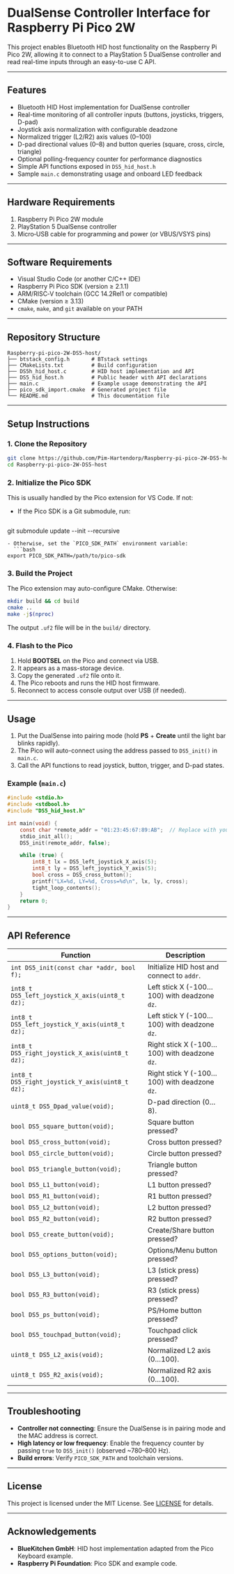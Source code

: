 # DualSense Controller Interface for Raspberry Pi Pico 2W

This project enables Bluetooth HID host functionality on the Raspberry Pi Pico 2W, allowing it to connect to a PlayStation 5 DualSense controller and read real-time inputs through an easy-to-use C API.

---

## Features

* Bluetooth HID Host implementation for DualSense controller
* Real-time monitoring of all controller inputs (buttons, joysticks, triggers, D-pad)
* Joystick axis normalization with configurable deadzone
* Normalized trigger (L2/R2) axis values (0–100)
* D-pad directional values (0–8) and button queries (square, cross, circle, triangle)
* Optional polling-frequency counter for performance diagnostics
* Simple API functions exposed in `DS5_hid_host.h`
* Sample `main.c` demonstrating usage and onboard LED feedback

---

## Hardware Requirements

1. Raspberry Pi Pico 2W module
2. PlayStation 5 DualSense controller
3. Micro‑USB cable for programming and power (or VBUS/VSYS pins)

---

## Software Requirements

* Visual Studio Code (or another C/C++ IDE)
* Raspberry Pi Pico SDK (version ≥ 2.1.1)
* ARM/RISC‑V toolchain (GCC 14.2Rel1 or compatible)
* CMake (version ≥ 3.13)
* `cmake`, `make`, and `git` available on your PATH

---

## Repository Structure

```text
Raspberry-pi-pico-2W-DS5-host/
├── btstack_config.h       # BTstack settings
├── CMakeLists.txt         # Build configuration
├── DS5h_hid_host.c        # HID host implementation and API
├── DS5_hid_host.h         # Public header with API declarations
├── main.c                 # Example usage demonstrating the API
├── pico_sdk_import.cmake  # Generated project file
└── README.md              # This documentation file
```

---

## Setup Instructions

### 1. Clone the Repository

```bash
git clone https://github.com/Pim-Hartendorp/Raspberry-pi-pico-2W-DS5-host.git
cd Raspberry-pi-pico-2W-DS5-host
```

### 2. Initialize the Pico SDK

This is usually handled by the Pico extension for VS Code. If not:

* If the Pico SDK is a Git submodule, run:

  ```bash
  ```

git submodule update --init --recursive

````
- Otherwise, set the `PICO_SDK_PATH` environment variable:
  ```bash
export PICO_SDK_PATH=/path/to/pico-sdk
````

### 3. Build the Project

The Pico extension may auto-configure CMake. Otherwise:

```bash
mkdir build && cd build
cmake ..
make -j$(nproc)
```

The output `.uf2` file will be in the `build/` directory.

### 4. Flash to the Pico

1. Hold **BOOTSEL** on the Pico and connect via USB.
2. It appears as a mass-storage device.
3. Copy the generated `.uf2` file onto it.
4. The Pico reboots and runs the HID host firmware.
5. Reconnect to access console output over USB (if needed).

---

## Usage

1. Put the DualSense into pairing mode (hold **PS** + **Create** until the light bar blinks rapidly).
2. The Pico will auto-connect using the address passed to `DS5_init()` in `main.c`.
3. Call the API functions to read joystick, button, trigger, and D-pad states.

### Example (`main.c`)

```c
#include <stdio.h>
#include <stdbool.h>
#include "DS5_hid_host.h"

int main(void) {
    const char *remote_addr = "01:23:45:67:89:AB";  // Replace with your controller's MAC
    stdio_init_all();
    DS5_init(remote_addr, false);

    while (true) {
        int8_t lx = DS5_left_joystick_X_axis(5);
        int8_t ly = DS5_left_joystick_Y_axis(5);
        bool cross = DS5_cross_button();
        printf("LX=%d, LY=%d, Cross=%d\n", lx, ly, cross);
        tight_loop_contents();
    }
    return 0;
}
```

---

## API Reference

| Function                                        | Description                                  |
| ----------------------------------------------- | -------------------------------------------- |
| `int DS5_init(const char *addr, bool f);`       | Initialize HID host and connect to `addr`.   |
| `int8_t DS5_left_joystick_X_axis(uint8_t dz);`  | Left stick X (-100…100) with deadzone `dz`.  |
| `int8_t DS5_left_joystick_Y_axis(uint8_t dz);`  | Left stick Y (-100…100) with deadzone `dz`.  |
| `int8_t DS5_right_joystick_X_axis(uint8_t dz);` | Right stick X (-100…100) with deadzone `dz`. |
| `int8_t DS5_right_joystick_Y_axis(uint8_t dz);` | Right stick Y (-100…100) with deadzone `dz`. |
| `uint8_t DS5_Dpad_value(void);`                 | D-pad direction (0…8).                       |
| `bool DS5_square_button(void);`                 | Square button pressed?                       |
| `bool DS5_cross_button(void);`                  | Cross button pressed?                        |
| `bool DS5_circle_button(void);`                 | Circle button pressed?                       |
| `bool DS5_triangle_button(void);`               | Triangle button pressed?                     |
| `bool DS5_L1_button(void);`                     | L1 button pressed?                           |
| `bool DS5_R1_button(void);`                     | R1 button pressed?                           |
| `bool DS5_L2_button(void);`                     | L2 button pressed?                           |
| `bool DS5_R2_button(void);`                     | R2 button pressed?                           |
| `bool DS5_create_button(void);`                 | Create/Share button pressed?                 |
| `bool DS5_options_button(void);`                | Options/Menu button pressed?                 |
| `bool DS5_L3_button(void);`                     | L3 (stick press) pressed?                    |
| `bool DS5_R3_button(void);`                     | R3 (stick press) pressed?                    |
| `bool DS5_ps_button(void);`                     | PS/Home button pressed?                      |
| `bool DS5_touchpad_button(void);`               | Touchpad click pressed?                      |
| `uint8_t DS5_L2_axis(void);`                    | Normalized L2 axis (0…100).                  |
| `uint8_t DS5_R2_axis(void);`                    | Normalized R2 axis (0…100).                  |

---

## Troubleshooting

* **Controller not connecting**: Ensure the DualSense is in pairing mode and the MAC address is correct.
* **High latency or low frequency**: Enable the frequency counter by passing `true` to `DS5_init()` (observed \~780–800 Hz).
* **Build errors**: Verify `PICO_SDK_PATH` and toolchain versions.

---

## License

This project is licensed under the MIT License. See [LICENSE](LICENSE) for details.

---

## Acknowledgements

* **BlueKitchen GmbH**: HID host implementation adapted from the Pico Keyboard example.
* **Raspberry Pi Foundation**: Pico SDK and example code.
